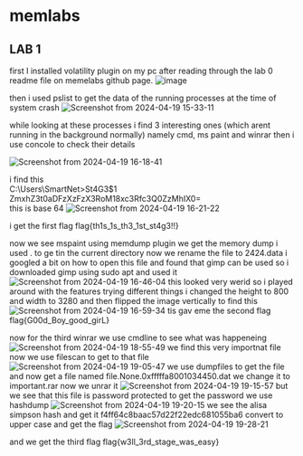 # memlabs
## LAB 1
first I installed volatility plugin on my pc after reading through the lab 0 readme file on memelabs github page.
![image](https://github.com/adwait3/memlabs/assets/148553626/c2860169-2e94-475f-b5ef-33044e584e01)

then i used pslist to get the data of the running processes at the time of system crash
![Screenshot from 2024-04-19 15-33-11](https://github.com/adwait3/memlabs/assets/148553626/513ed18b-f0c5-4e60-a973-3ca0c3822d03)

while looking at these processes i find 3 interesting ones (which arent running in the background normally)
namely cmd, ms paint and winrar
then i use concole to check their details 

![Screenshot from 2024-04-19 16-18-41](https://github.com/adwait3/memlabs/assets/148553626/71126044-6ddd-4ee0-be02-9a9be0c70e8b)

i find this                                                                                 
C:\Users\SmartNet>St4G3$1                                                       
ZmxhZ3t0aDFzXzFzX3RoM18xc3Rfc3Q0ZzMhIX0=    
this is base 64
![Screenshot from 2024-04-19 16-21-22](https://github.com/adwait3/memlabs/assets/148553626/2260ae93-4414-4e4e-87e4-733846e8feb0)

i get the first flag
flag{th1s_1s_th3_1st_st4g3!!}

now we see mspaint
using memdump plugin we get the memory dump i used . to ge tin the current directory
now we rename the file to 2424.data
i googled a bit on how to open this file and found that gimp can be used so i downloaded gimp using sudo apt and used it 
![Screenshot from 2024-04-19 16-46-04](https://github.com/adwait3/memlabs/assets/148553626/4e314a31-2b12-4ac2-a706-ed585cfd2a4d)
this looked very werid so i played around with the features trying different things
i changed the height to 800 and width to 3280 and then flipped the image vertically to find this 
![Screenshot from 2024-04-19 16-59-34](https://github.com/adwait3/memlabs/assets/148553626/7d5f1b65-2650-4f48-8ea9-9be4708b0396)
tis gav eme the second flag 
flag{G00d_Boy_good_girL}

now for the third winrar we use cmdline to see what was happeneing 
![Screenshot from 2024-04-19 18-55-49](https://github.com/adwait3/memlabs/assets/148553626/cac936f7-797b-4a17-8323-90aec2590eae)
we find this very importnat file now we use filescan to get to that file 
![Screenshot from 2024-04-19 19-05-47](https://github.com/adwait3/memlabs/assets/148553626/53e7eec3-7e41-4104-a64d-ff7bb9a4826b)
we use dumpfiles to get the file and now get a file named file.None.0xfffffa8001034450.dat we change it to important.rar
now we unrar it 
![Screenshot from 2024-04-19 19-15-57](https://github.com/adwait3/memlabs/assets/148553626/cd39b0f9-6cd9-44b3-b106-aa559437ecc7)
but we see that this file is password protected 
to get the password we use hashdump
![Screenshot from 2024-04-19 19-20-15](https://github.com/adwait3/memlabs/assets/148553626/beb1f6b9-6969-4bc8-af52-a52ba6be149c)
we see the alisa simpson hash and get it
f4ff64c8baac57d22f22edc681055ba6
convert to upper case and get the flag
![Screenshot from 2024-04-19 19-28-21](https://github.com/adwait3/memlabs/assets/148553626/68da182f-e412-4423-803d-57f315aabb90)

and we get the third flag
flag{w3ll_3rd_stage_was_easy}
